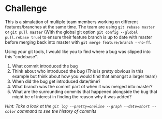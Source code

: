 # Challenge

This is a simulation of multiple team members working on different features/branches at the same time. The team are using `git rebase master` or `git pull master` (With the global git option `git config --global pull.rebase true`) to ensure their feature branch is up to date with master before merging back into master with `git merge feature/branch --no-ff`.

Using your git tools, I would like you to find where a bug was slipped into this "codebase".

1. What commit introduced the bug
2. Think about who introduced the bug (This is pretty obvious in this example but think about how you would find that amongst a larger team)
3. When did the bug get introduced date/time?
4. What branch was the commit part of when it was merged into master?
5. What are the surrounding commits that happened alongside the bug that might be of interest in finding the reason why it was added?

*Hint: Take a look at the `git log --pretty=oneline --graph --date=short --color` command to see the history of commits*